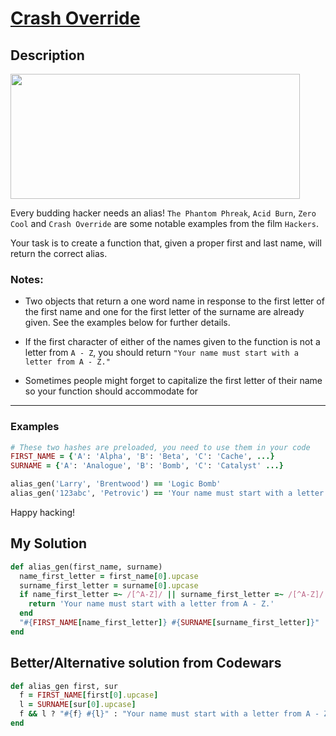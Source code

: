 # [Crash Override](https://www.codewars.com/kata/578c1e2edaa01a9a02000b7f)

## Description
<img style="width:463px;height:200px;" src="https://media.giphy.com/media/13AN8X7jBIm15m/giphy.gif">

Every budding hacker needs an alias! `The Phantom Phreak`, `Acid Burn`, `Zero Cool` and `Crash Override` are some 
notable examples from the film `Hackers`.

Your task is to create a function that, given a proper first and last name, will return the correct alias.

### Notes:
* Two objects that return a one word name in response to the first letter of the first name and one for the first letter
of the surname are already given. See the examples below for further details.

* If the first character of either of the names given to the function is not a letter from `A - Z`, you should return 
`"Your name must start with a letter from A - Z."`

* Sometimes people might forget to capitalize the first letter of their name so your function should accommodate for
---

### Examples
```ruby
# These two hashes are preloaded, you need to use them in your code
FIRST_NAME = {'A': 'Alpha', 'B': 'Beta', 'C': 'Cache', ...}
SURNAME = {'A': 'Analogue', 'B': 'Bomb', 'C': 'Catalyst' ...}

alias_gen('Larry', 'Brentwood') == 'Logic Bomb'
alias_gen('123abc', 'Petrovic') == 'Your name must start with a letter from A - Z.'
```

Happy hacking!

## My Solution
```ruby
def alias_gen(first_name, surname)
  name_first_letter = first_name[0].upcase
  surname_first_letter = surname[0].upcase
  if name_first_letter =~ /[^A-Z]/ || surname_first_letter =~ /[^A-Z]/
    return 'Your name must start with a letter from A - Z.'
  end
  "#{FIRST_NAME[name_first_letter]} #{SURNAME[surname_first_letter]}"
end
```

## Better/Alternative solution from Codewars
```ruby
def alias_gen first, sur
  f = FIRST_NAME[first[0].upcase]
  l = SURNAME[sur[0].upcase]
  f && l ? "#{f} #{l}" : "Your name must start with a letter from A - Z."
end
```
